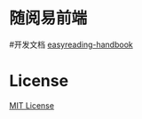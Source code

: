 # 随阅易前端
#开发文档
[easyreading-handbook](https://docs.hoofoo.me)
# License
[MIT License](https://github.com/easyreading-client/easyreading/blob/master/LICENSE)
